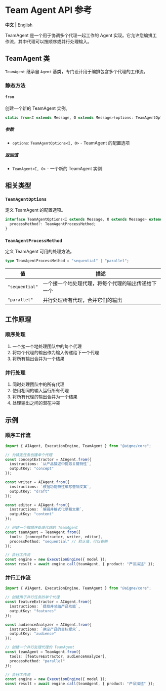 # Team Agent API 参考

**中文** | [English](./team-agent-api.md)

TeamAgent 是一个用于协调多个代理一起工作的 Agent 实现。它允许您编排工作流，其中代理可以按顺序或并行处理输入。

## TeamAgent 类

`TeamAgent` 继承自 `Agent` 基类，专门设计用于编排包含多个代理的工作流。

### 静态方法

#### `from`

创建一个新的 TeamAgent 实例。

```typescript
static from<I extends Message, O extends Message>(options: TeamAgentOptions<I, O>): TeamAgent<I, O>
```

##### 参数

- `options`: `TeamAgentOptions<I, O>` - TeamAgent 的配置选项

##### 返回值

- `TeamAgent<I, O>` - 一个新的 TeamAgent 实例

## 相关类型

### `TeamAgentOptions`

定义 TeamAgent 的配置选项。

```typescript
interface TeamAgentOptions<I extends Message, O extends Message> extends AgentOptions<I, O> {
  processMethod?: TeamAgentProcessMethod;
}
```

### `TeamAgentProcessMethod`

定义 TeamAgent 可用的处理方法。

```typescript
type TeamAgentProcessMethod = "sequential" | "parallel";
```

| 值 | 描述 |
|-------|-------------|
| `"sequential"` | 一个接一个地处理代理，将每个代理的输出传递给下一个 |
| `"parallel"` | 并行处理所有代理，合并它们的输出 |

## 工作原理

### 顺序处理

1. 一个接一个地处理团队中的每个代理
2. 将每个代理的输出作为输入传递给下一个代理
3. 将所有输出合并为一个结果

### 并行处理

1. 同时处理团队中的所有代理
2. 使用相同的输入运行所有代理
3. 将所有代理的输出合并为一个结果
4. 处理输出之间的潜在冲突

## 示例

### 顺序工作流

```typescript
import { AIAgent, ExecutionEngine, TeamAgent } from "@aigne/core";

// 为特定任务创建单个代理
const conceptExtractor = AIAgent.from({
  instructions: `从产品描述中提取关键特性`,
  outputKey: "concept"
});

const writer = AIAgent.from({
  instructions: `根据功能特性编写营销文案`,
  outputKey: "draft"
});

const editor = AIAgent.from({
  instructions: `编辑并格式化草稿文案`,
  outputKey: "content"
});

// 创建一个按顺序处理代理的 TeamAgent
const teamAgent = TeamAgent.from({
  tools: [conceptExtractor, writer, editor],
  processMethod: "sequential" // 默认值，可以省略
});

// 执行工作流
const engine = new ExecutionEngine({ model });
const result = await engine.call(teamAgent, { product: "产品描述" });
```

### 并行工作流

```typescript
import { AIAgent, ExecutionEngine, TeamAgent } from "@aigne/core";

// 创建用于并行任务的单个代理
const featureExtractor = AIAgent.from({
  instructions: `提取并总结产品功能`,
  outputKey: "features"
});

const audienceAnalyzer = AIAgent.from({
  instructions: `确定产品的目标受众`,
  outputKey: "audience"
});

// 创建一个并行处理代理的 TeamAgent
const teamAgent = TeamAgent.from({
  tools: [featureExtractor, audienceAnalyzer],
  processMethod: "parallel"
});

// 执行工作流
const engine = new ExecutionEngine({ model });
const result = await engine.call(teamAgent, { product: "产品描述" });
